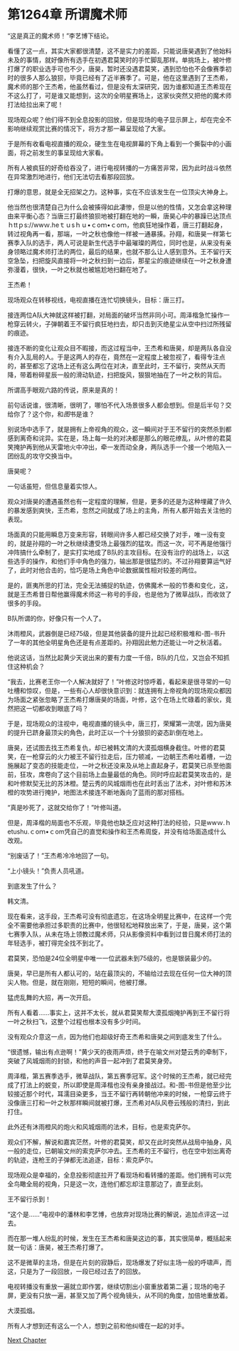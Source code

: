 # 第1264章 所谓魔术师

“这是真正的魔术师！”李艺博下结论。

看懂了这一点，其实大家都很清楚，这不是实力的差距，只能说唐昊遇到了他始料未及的事情，就好像所有选手在初遇君莫笑时的手忙脚乱那样。单挑场上，被叶修打爆了的职业选手可也不少，唐昊，暂时还没遇君莫笑，遇到恐怕也不会像赛季初时的很多人那么狼狈，毕竟已经有了近半赛季了。可是，他在这里遇到了王杰希，魔术师的那个王杰希，他虽然看过，但是没有太深研究，因为谁都知道王杰希现在不这么打了，可是谁又能想到，这次的全明星赛场上，这家伙突然又把他的魔术师打法给拉出来了呢！

现场观众呢？他们得不到全息投影的回放，但是现场的电子显示屏上，却在完全不影响继续观赏比赛的情况下，将方才那一幕呈现给了大家。

于是所有收看电视直播的观众，硬生生在电视屏幕的下角上看到一个撕裂中的小画面，将之前发生的事呈现给大家看。

所有人被疯狂的好奇给吞没了，进行电视转播的一方痛苦非常，因为此时战斗依然在异常激烈地进行，他们无法切去看那段回放。

打爆的意思，就是全无招架之力。这种事，实在不应该发生在一位顶尖大神身上。

他当然也很清楚自己为什么会被揍得如此凄惨，但是以他的性情，又怎会拿这种理由来平衡心态？当唐三打最终狼狈地被打翻在地的一瞬，唐昊心中的暴躁已达顶点ｈttｐs://wwｗ.heｔｕsｈｕ•ｃoｍ•ｃoｍ，他疯狂地操作着，唐三打翻起身，转过视角再一看，那端，一叶之秋也像他一样被一通暴揍。孙翔，和唐昊一样第七赛季入队的选手，两人可说是新生代选手中最璀璨的两位，同时也是，从来没有亲身领略过魔术师打法的两位，最后的结果，也就不那么让人感到意外。王不留行天空急坠，扫把旋风直接将一叶之秋扫到一边后，那星尘的痕迹继续在一叶之秋身遭弥漫着，很快，一叶之秋就也被尴尬地扫翻在地了。

王杰希！

现场观众在转移视线，电视直播在连忙切换镜头，目标：唐三打。

接连两位A队大神就这样被打翻，对局面的破坏当然非同小可。周泽楷急忙操作一枪穿云转火，子弹朝着王不留行疯狂地扫去，却只击到灭绝星尘从空中扫过所残留的痕迹。

接连不断的变化让观众目不暇接，而这过程当中，王杰希和唐昊，却是两队各自没有介入乱局的人。于是这两人的存在，竟然在一定程度上被忽视了，看得专注点的，甚至都忘了这场上还有这么两位在对决，直至此时，王不留行，突然从天而降，带着粉碎星辰一般的滑动轨迹，扫把旋风，狠狠地抽在了一叶之秋的背后。

所谓高手眼观六路的传说，原来是真的！

前句话说谁，很清晰，很明了，哪怕不代入场景很多人都会想到。但是后半句？交给你了？这个你，和*图*书是谁？

别说场中选手了，就是拥有上帝视角的观众，这一瞬间对于王不留行的突然杀到都感到离奇和诧异。实在是，场上每一处的对决都是那么的眼花缭乱，从叶修的君莫笑掩护再到他从天雷地火中冲出，牵一发而动全身，两队选手一个接一个地陷入一团纷乱的攻守交换当中。

唐昊呢？

一句话虽短，但信息量着实惊人。

观众对唐昊的遭遇虽然也有一定程度的理解，但是，更多的还是为这种埋藏了许久的暴发感到爽快，王杰希，忽然之间就成了场上的主角，所有人都开始去关注他的表现。

场面真的只能用瞬息万变来形容，转眼间许多人都已经交换了对手，唯一没有变的，就是孙翔的一叶之秋继续遭受场上最强烈的猛攻。而这一次，可不再是他强行冲阵搞什么牵制了，是实打实地成了B队的主攻目标。在没有治疗的战场上，以这些选手的操作，和他们手中角色的强力，输出那是很猛烈的。不过孙翔要算运气好了，此时对他合击的，恰巧是场上角色中论数据属性相对较差的两位。

是的，匪夷所思的打法，完全无法捕捉的轨迹，仿佛魔术一般的节奏和变化，这，就是王杰希昔日帮他赢得魔术师这一称号的手段，也是他为了微草战队，而收敛了很多的手段。

B队所谓的你，好像只有一个人了。

沐雨橙风，武器倒是已经75级，但是其他装备的提升比起已经积极堆和-图-书升了一年的其他全明星角色还是有点差距的。孙翔因此勉力还能让一叶之秋活着。

他说这话，当然比起黄少天说出来的要有力度一千倍，B队的几位，又岂会不知抓住这种机会？

“我去，比赛老王你一个人解决就好了！”叶修这时惊呼着，看起来是很寻常的一句吐槽和惊叹，但是，一些有心人却很快意识到：就连拥有上帝视角的现场观众都因为场面之紧张忽略了王杰希打爆唐昊的场面，叶修，这个在场上忙碌着的家伙，竟然把这一切都收到眼底了吗？

于是，现场观众的注视中，电视直播的镜头中，唐三打，荣耀第一流氓，因为唐昊的提升已跻身最顶尖的角色，此时正以一个十分狼狈的姿态趴倒在地上。

唐昊，还试图去找王杰希复仇，却已被韩文清的大漠孤烟横身截住。叶修的君莫笑，在一枪穿云的火力被王不留行拉走后，压力顿减，一边朝王杰希吐着槽，一边施展起了变态的技能走位，一叶之秋还没来及从地上直起身子，君莫笑已杀至他面前，狂攻，席卷向了这个目前场上血量最低的角色。同时呼应起君莫笑攻击的，是和叶修默契无比的苏沐橙。楚云秀的风城烟雨也在此时丢出了法术，对叶修和苏沐橙的攻势进行掩护，地图法术接连不断地轰向了蓝雨的那对搭档。

“真是吵死了，这就交给你了！”叶修叫道。

但是，周泽楷的局面也不乐观，毕竟他也缺乏应对这种打法的经验，只是wwｗ.ｈetushu.ｃoｍ•ｃom凭自己的直觉和操作和王杰希周旋，并没有给场面造成什么改观。

“别废话了！”王杰希冷冷地回了一句。

“上小镜头！”负责人员吼道。

到底发生了什么？

韩文清。

现在看来，这手段，王杰希可没有彻底遗忘，在这场全明星比赛中，在这样一个完全不需要他承担过多职责的比赛中，他很轻松地释放出来了，于是，唐昊，这个第七赛季入队，从未在场上领教过魔术师，只从影像资料中看到过昔日魔术师打法的年轻选手，被打得完全找不到北了。

君莫笑，恐怕是24位全明星中唯一一位武器未到75级的，也是银装最少的。

唐昊，早已是所有人都认可的，站在最顶尖的，不输给过去现在任何一位大神的顶尖人物。但是，就在刚刚，短短的瞬间，他被打爆。

猛虎乱舞的大招，再一次开启。

所有人看着……事实上，这并不太长，就从君莫笑帮大漠孤烟掩护再到王不留行将一叶之秋扫飞，这整个过程也根本没有多少时间。

没有观众介意这一点，因为他们也超级好奇王杰希和唐昊之间到底发生了什么。

“很遗憾，输出有点逊啊！”黄少天的夜雨声烦，终于在喻文州对楚云秀的牵制下，突破了风城烟雨的封锁，和他的声音一起冲到了君莫笑身旁。

周泽楷，第五赛季选手，微草战队，第五赛季冠军。这个时候的王杰希，就已经完成了打法上的蜕变，所以即使是周泽楷也没有亲身接战过。和-图-书但是他至少比较接近那个时代，耳濡目染更多，当王不留行再转朝他冲来的时候，一枪穿云终于没像唐三打和一叶之秋那样瞬间就被打爆，王杰希对A队风卷云残般的清扫，到此打住。

此外还有沐雨橙风的炮火和风城烟雨的法术，目标，也是索克萨尔。

观众们不解，解说和嘉宾茫然，叶修的君莫笑，却又在此时突然从战局中抽身，风一般的走位，已朝喻文州的索克萨尔冲去。王杰希的王不留行，也在空中划出离奇的轨迹，连枪王的子弹都无法追逐，目标：索克萨尔。

现场观众是幸福的，全息投影彻底拉开了看现场和看转播的差距。他们拥有可以完全鸟瞰全局的视角，只是这一次，连他们都忘却注意那边了，直至此刻。

王不留行杀到！

“这个是……”电视中的潘林和李艺博，也放弃对现场比赛的解说，追加点评这一过去。

而在那一堆人纷乱的时候，发生在王杰希和唐昊这边的事，其实很简单，概括起来就一句话：唐昊，被王杰希打爆了。

这不是微草的主场，但是在片刻的寂静后，现场爆发了好似主场一般的呼啸声，而这，只是为了一段回放，一段已经过去了的回放。

电视转播没有重放一遍就立即作罢，继续切割出小窗重放着第二遍；现场的电子屏，更没有只放一遍，甚至又加了两个视角镜头，从不同的角度，加倍地重放着。

大漠孤烟。

所有人才想到还有这么一个人，想到之前和他纠缠在一起的对手。



[Next Chapter](%E7%AC%AC1265%E7%AB%A0%20%E7%9C%9F%E6%AD%A3%E7%9A%84%E5%88%BA%E5%AE%A2.md)